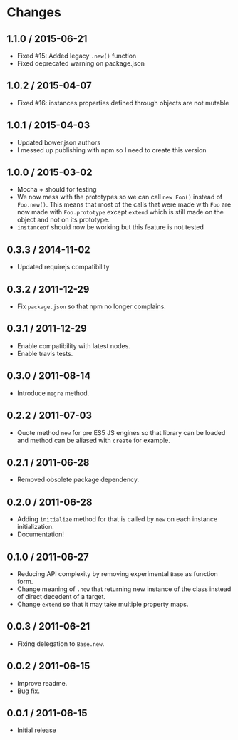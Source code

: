 # Changes #

## 1.1.0 / 2015-06-21
  - Fixed #15: Added legacy `.new()` function
  - Fixed deprecated warning on package.json

## 1.0.2 / 2015-04-07
  - Fixed #16: instances properties defined through objects are not mutable

## 1.0.1 / 2015-04-03
  - Updated bower.json authors
  - I messed up publishing with npm so I need to create this version

## 1.0.0 / 2015-03-02

  - Mocha + should for testing
  - We now mess with the prototypes so we can call `new Foo()` instead of
      `Foo.new()`. This means that most of the calls that were made with `Foo`
      are now made with `Foo.prototype` except `extend` which is still made on
      the object and not on its prototype.
  - `instanceof` should now be working but this feature is not tested

## 0.3.3 / 2014-11-02

  - Updated requirejs compatibility

## 0.3.2 / 2011-12-29

  - Fix `package.json` so that npm no longer complains.

## 0.3.1 / 2011-12-29

  - Enable compatibility with latest nodes.
  - Enable travis tests.

## 0.3.0 / 2011-08-14

  - Introduce `megre` method.

## 0.2.2 / 2011-07-03 ##

  - Quote method `new` for pre ES5 JS engines so that library can be loaded and
    method can be aliased with `create` for example.

## 0.2.1 / 2011-06-28 ##

 - Removed obsolete package dependency.

## 0.2.0 / 2011-06-28 ##

 - Adding `initialize` method for that is called by `new` on each instance
   initialization.
 - Documentation!

## 0.1.0 / 2011-06-27 ##

 - Reducing API complexity by removing experimental `Base` as function form.
 - Change meaning of `.new` that returning new instance of the class instead
   of direct decedent of a target.
 - Change `extend` so that it may take multiple property maps.

## 0.0.3 / 2011-06-21 ##

 - Fixing delegation to `Base.new`.

## 0.0.2 / 2011-06-15 ##

  - Improve readme.
  - Bug fix.

## 0.0.1 / 2011-06-15 ##

  - Initial release
